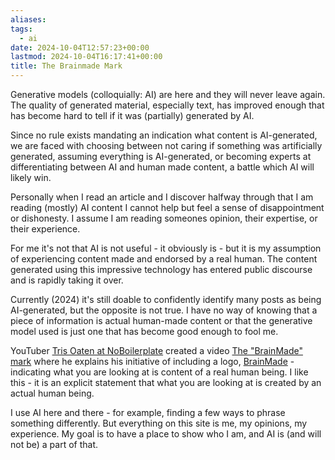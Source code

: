 ```yaml
---
aliases: 
tags:
  - ai
date: 2024-10-04T12:57:23+00:00
lastmod: 2024-10-04T16:17:41+00:00
title: The Brainmade Mark
---
```

Generative models (colloquially: AI) are here and they will never leave again. The quality of generated material, especially text, has improved enough that has become hard to tell if it was (partially) generated by AI.

Since no rule exists mandating an indication what content is AI-generated, we are faced with choosing between not caring if something was artificially generated, assuming everything is AI-generated, or becoming experts at differentiating between AI and human made content, a battle which AI will likely win.

Personally when I read an article and I discover halfway through that I am reading (mostly) AI content I cannot help but feel a sense of disappointment or dishonesty. I assume I am reading someones opinion, their expertise, or their experience.

For me it's not that AI is not useful - it obviously is - but it is my assumption of experiencing content made and endorsed by a real human. The content generated using this impressive technology has entered public discourse and is rapidly taking it over. 

Currently (2024) it's still doable to confidently identify many posts as being AI-generated, but the opposite is not true. I have no way of knowing that a piece of information is actual human-made content or that the generative model used is just one that has become good enough to fool me.

YouTuber [Tris Oaten at NoBoilerplate](https://www.youtube.com/@NoBoilerplate) created a video  [The "BrainMade" mark](https://www.youtube.com/watch?v=kul0z3OTmVM) where he explains his initiative of including a logo, [BrainMade](https://brainmade.org/) - indicating what you are looking at is content of a real human being. I like this - it is an explicit statement that what you are looking at is created by an actual human being.

I use AI here and there - for example, finding a few ways to phrase something differently. But everything on this site is me, my opinions, my experience. My goal is to have a place to show who I am, and AI is (and will not be) a part of that.